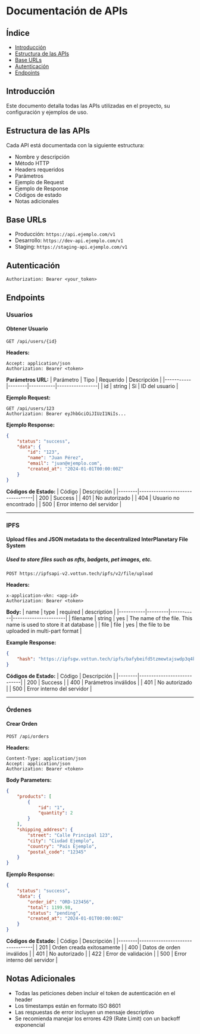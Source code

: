 # Documentación de APIs

## Índice
- [Introducción](#introducción)
- [Estructura de las APIs](#estructura-de-las-apis)
- [Base URLs](#base-urls)
- [Autenticación](#autenticación)
- [Endpoints](#endpoints)

## Introducción
Este documento detalla todas las APIs utilizadas en el proyecto, su configuración y ejemplos de uso.

## Estructura de las APIs
Cada API está documentada con la siguiente estructura:
- Nombre y descripción
- Método HTTP
- Headers requeridos
- Parámetros
- Ejemplo de Request
- Ejemplo de Response
- Códigos de estado
- Notas adicionales

## Base URLs
- Producción: `https://api.ejemplo.com/v1`
- Desarrollo: `https://dev-api.ejemplo.com/v1`
- Staging: `https://staging-api.ejemplo.com/v1`

## Autenticación
```http
Authorization: Bearer <your_token>
```

## Endpoints

### Usuarios

#### Obtener Usuario
```http
GET /api/users/{id}
```

**Headers:**
```http
Accept: application/json
Authorization: Bearer <token>
```

**Parámetros URL:**
| Parámetro | Tipo   | Requerido | Descripción     |
|-----------|--------|-----------|-----------------|
| id        | string | Sí        | ID del usuario  |

**Ejemplo Request:**
```http
GET /api/users/123
Authorization: Bearer eyJhbGciOiJIUzI1NiIs...
```

**Ejemplo Response:**
```json
{
    "status": "success",
    "data": {
        "id": "123",
        "name": "Juan Pérez",
        "email": "juan@ejemplo.com",
        "created_at": "2024-01-01T00:00:00Z"
    }
}
```

**Códigos de Estado:**
| Código | Descripción                     |
|--------|---------------------------------|
| 200    | Success                         |
| 401    | No autorizado                   |
| 404    | Usuario no encontrado           |
| 500    | Error interno del servidor      |

---

### IPFS

#### Upload files and JSON metadata to the decentralized InterPlanetary File System
##### Used to store files such as nfts, badgets, pet images, etc.
```http
POST https://ipfsapi-v2.vottun.tech/ipfs/v2/file/upload
```

**Headers:**
```http
x-application-vkn: <app-id>
Authorization: Bearer <token>
```

**Body:**
| name | type    | required | description           |
|-----------|---------|-----------|----------------------|
| filename      | string | yes       | The name of the file. This name is used to store it at database    |
| file     | file | yes      | the file to be uploaded in multi-part format |
			

**Example Response:**
```json
{
    "hash": "https://ipfsgw.vottun.tech/ipfs/bafybeifd5tzmewtajswdp3q4kn52f5nxauovhiqth3m457ucmoe6m3dniq"
}
```

**Códigos de Estado:**
| Código | Descripción                |
|--------|----------------------------|
| 200    | Success                    |
| 400    | Parámetros inválidos      |
| 401    | No autorizado             |
| 500    | Error interno del servidor |

---

### Órdenes

#### Crear Orden
```http
POST /api/orders
```

**Headers:**
```http
Content-Type: application/json
Accept: application/json
Authorization: Bearer <token>
```

**Body Parameters:**
```json
{
    "products": [
        {
            "id": "1",
            "quantity": 2
        }
    ],
    "shipping_address": {
        "street": "Calle Principal 123",
        "city": "Ciudad Ejemplo",
        "country": "País Ejemplo",
        "postal_code": "12345"
    }
}
```

**Ejemplo Response:**
```json
{
    "status": "success",
    "data": {
        "order_id": "ORD-123456",
        "total": 1199.98,
        "status": "pending",
        "created_at": "2024-01-01T00:00:00Z"
    }
}
```

**Códigos de Estado:**
| Código | Descripción                     |
|--------|---------------------------------|
| 201    | Orden creada exitosamente       |
| 400    | Datos de orden inválidos        |
| 401    | No autorizado                   |
| 422    | Error de validación             |
| 500    | Error interno del servidor      |

## Notas Adicionales
- Todas las peticiones deben incluir el token de autenticación en el header
- Los timestamps están en formato ISO 8601
- Las respuestas de error incluyen un mensaje descriptivo
- Se recomienda manejar los errores 429 (Rate Limit) con un backoff exponencial
